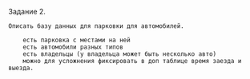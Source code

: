 Задание 2.

    Описать базу данных для парковки для автомобилей.

        есть парковка с местами на ней
        есть автомобили разных типов
        есть владельцы (у владельца может быть несколько авто)
        можно для усложнения фиксировать в доп таблице время заезда и выезда.
